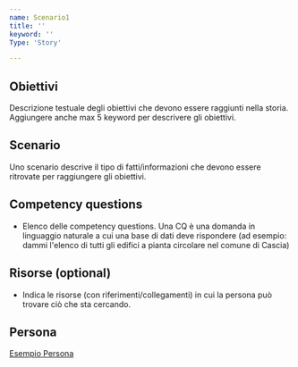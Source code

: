 ```yaml
---
name: Scenario1
title: ''
keyword: ''
Type: 'Story'

---
```


## Obiettivi
Descrizione testuale degli obiettivi che devono essere raggiunti nella storia. Aggiungere anche max 5 keyword per descrivere gli obiettivi.

## Scenario
Uno scenario descrive il tipo di fatti/informazioni che devono essere ritrovate per raggiungere gli obiettivi. 

## Competency questions
- Elenco delle competency questions. Una CQ è una domanda in linguaggio naturale a cui una base di dati deve rispondere (ad esempio: dammi l'elenco di tutti gli edifici a pianta circolare nel comune di Cascia)

## Risorse (optional)
- Indica le risorse (con riferimenti/collegamenti) in cui la persona può trovare ciò che sta cercando.

## Persona
[Esempio Persona](https://github.com/read-project/stories/blob/main/Persona/Esempio.md) 
